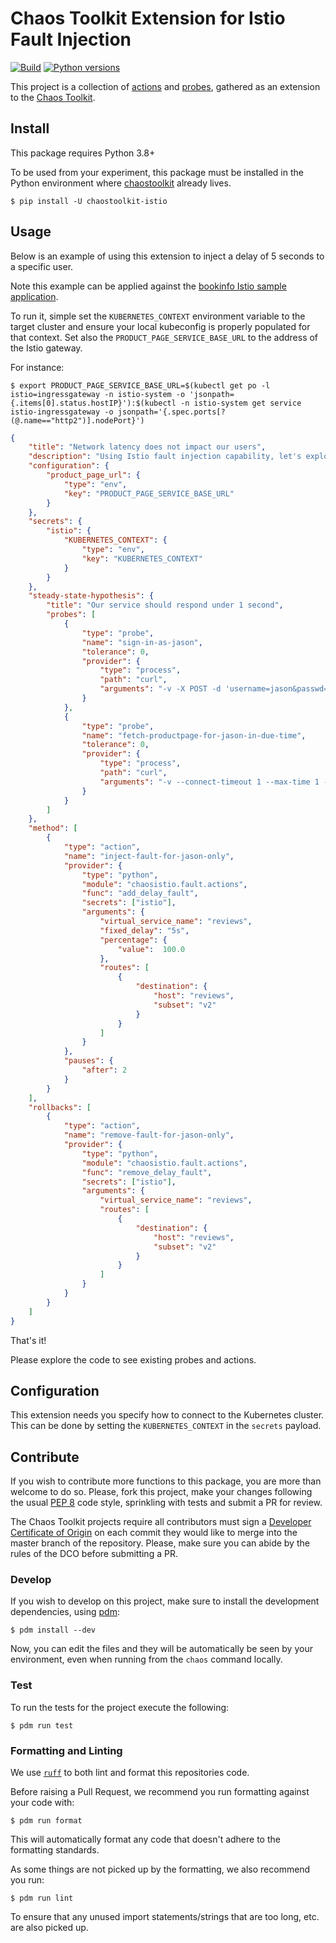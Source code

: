  # Chaos Toolkit Extension for Istio Fault Injection
 
[![Build](https://github.com/chaostoolkit-incubator/chaostoolkit-istio/actions/workflows/build.yaml/badge.svg)](https://github.com/chaostoolkit-incubator/chaostoolkit-istio/actions/workflows/build.yaml)
[![Python versions](https://img.shields.io/pypi/pyversions/chaostoolkit-istio.svg)](https://www.python.org/)


This project is a collection of [actions][] and [probes][], gathered as an
extension to the [Chaos Toolkit][chaostoolkit].

[actions]: http://chaostoolkit.org/reference/api/experiment/#action
[probes]: http://chaostoolkit.org/reference/api/experiment/#probe
[chaostoolkit]: http://chaostoolkit.org

## Install

This package requires Python 3.8+

To be used from your experiment, this package must be installed in the Python
environment where [chaostoolkit][] already lives.

```
$ pip install -U chaostoolkit-istio
```

## Usage

Below is an example of using this extension to inject a delay of 5 seconds to
a specific user.

Note this example can be applied against the
[bookinfo Istio sample application](https://istio.io/docs/examples/bookinfo/).

To run it, simple set the `KUBERNETES_CONTEXT` environment variable to the
target cluster and ensure your local kubeconfig is properly populated for that
context. Set also the `PRODUCT_PAGE_SERVICE_BASE_URL` to the address of the
Istio gateway.

For instance:

```
$ export PRODUCT_PAGE_SERVICE_BASE_URL=$(kubectl get po -l istio=ingressgateway -n istio-system -o 'jsonpath={.items[0].status.hostIP}'):$(kubectl -n istio-system get service istio-ingressgateway -o jsonpath='{.spec.ports[?(@.name=="http2")].nodePort}')
```

```json
{
    "title": "Network latency does not impact our users",
    "description": "Using Istio fault injection capability, let's explore how latency impacts a single user",
    "configuration": {
        "product_page_url": {
            "type": "env",
            "key": "PRODUCT_PAGE_SERVICE_BASE_URL"
        }
    },
    "secrets": {
        "istio": {
            "KUBERNETES_CONTEXT": {
                "type": "env",
                "key": "KUBERNETES_CONTEXT"
            }
        }
    },
    "steady-state-hypothesis": {
        "title": "Our service should respond under 1 second",
        "probes": [
            {
                "type": "probe",
                "name": "sign-in-as-jason",
                "tolerance": 0,
                "provider": {
                    "type": "process",
                    "path": "curl",
                    "arguments": "-v -X POST -d 'username=jason&passwd=' -c /tmp/cookie.txt --silent ${product_page_url}/login"
                }
            },
            {
                "type": "probe",
                "name": "fetch-productpage-for-jason-in-due-time",
                "tolerance": 0,
                "provider": {
                    "type": "process",
                    "path": "curl",
                    "arguments": "-v --connect-timeout 1 --max-time 1 -b /tmp/cookie.txt --silent ${product_page_url}/productpage"
                }
            }
        ]
    },
    "method": [
        {
            "type": "action",
            "name": "inject-fault-for-jason-only",
            "provider": {
                "type": "python",
                "module": "chaosistio.fault.actions",
                "func": "add_delay_fault",
                "secrets": ["istio"],
                "arguments": {
                    "virtual_service_name": "reviews",
                    "fixed_delay": "5s",
                    "percentage": {
                        "value":  100.0
                    },
                    "routes": [
                        {
                            "destination": {
                                "host": "reviews",
                                "subset": "v2"
                            }
                        }
                    ]
                }
            },
            "pauses": {
                "after": 2
            }
        }
    ],
    "rollbacks": [
        {
            "type": "action",
            "name": "remove-fault-for-jason-only",
            "provider": {
                "type": "python",
                "module": "chaosistio.fault.actions",
                "func": "remove_delay_fault",
                "secrets": ["istio"],
                "arguments": {
                    "virtual_service_name": "reviews",
                    "routes": [
                        {
                            "destination": {
                                "host": "reviews",
                                "subset": "v2"
                            }
                        }
                    ]
                }
            }
        }
    ]
}
```

That's it!

Please explore the code to see existing probes and actions.

## Configuration

This extension needs you specify how to connect to the Kubernetes cluster. This
can be done by setting the `KUBERNETES_CONTEXT` in the `secrets` payload.


## Contribute

If you wish to contribute more functions to this package, you are more than
welcome to do so. Please, fork this project, make your changes following the
usual [PEP 8][pep8] code style, sprinkling with tests and submit a PR for
review.

[pep8]: https://pycodestyle.readthedocs.io/en/latest/

The Chaos Toolkit projects require all contributors must sign a
[Developer Certificate of Origin][dco] on each commit they would like to merge
into the master branch of the repository. Please, make sure you can abide by
the rules of the DCO before submitting a PR.

[dco]: https://github.com/probot/dco#how-it-works

### Develop

If you wish to develop on this project, make sure to install the development
dependencies, using [pdm](https://pdm-project.org/en/latest/):

```console
$ pdm install --dev
```

Now, you can edit the files and they will be automatically be seen by your
environment, even when running from the `chaos` command locally.

### Test

To run the tests for the project execute the following:

```
$ pdm run test
```

### Formatting and Linting

We use [`ruff`][ruff] to both lint and format this repositories code.

[ruff]: https://github.com/astral-sh/ruff

Before raising a Pull Request, we recommend you run formatting against your
code with:

```console
$ pdm run format
```

This will automatically format any code that doesn't adhere to the formatting
standards.

As some things are not picked up by the formatting, we also recommend you run:

```console
$ pdm run lint
```

To ensure that any unused import statements/strings that are too long, etc.
are also picked up.
